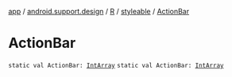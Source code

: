 [app](../../../index.md) / [android.support.design](../../index.md) / [R](../index.md) / [styleable](index.md) / [ActionBar](.)

# ActionBar

`static val ActionBar: `[`IntArray`](https://kotlinlang.org/api/latest/jvm/stdlib/kotlin/-int-array/index.html)
`static val ActionBar: `[`IntArray`](https://kotlinlang.org/api/latest/jvm/stdlib/kotlin/-int-array/index.html)